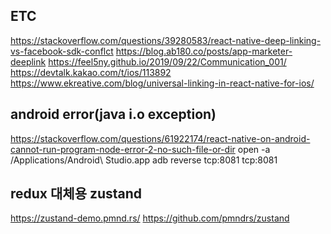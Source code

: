 ## ETC

https://stackoverflow.com/questions/39280583/react-native-deep-linking-vs-facebook-sdk-conflct
https://blog.ab180.co/posts/app-marketer-deeplink
https://feel5ny.github.io/2019/09/22/Communication_001/
https://devtalk.kakao.com/t/ios/113892
https://www.ekreative.com/blog/universal-linking-in-react-native-for-ios/


## android error(java i.o exception)
https://stackoverflow.com/questions/61922174/react-native-on-android-cannot-run-program-node-error-2-no-such-file-or-dir
open -a /Applications/Android\ Studio.app
adb reverse tcp:8081 tcp:8081

## redux 대체용 zustand

https://zustand-demo.pmnd.rs/
https://github.com/pmndrs/zustand